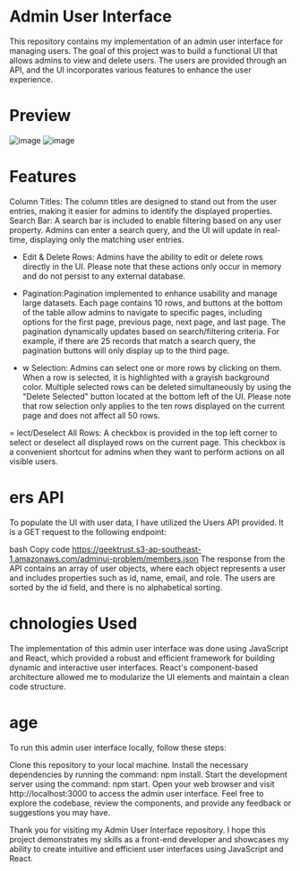 # Admin User Interface
This repository contains my implementation of an admin user interface for managing users. The goal of this project was to build a functional UI that allows admins to view and delete users. The users are provided through an API, and the UI incorporates various features to enhance the user experience.

# Preview
![image](https://github.com/sanchitttt/geektrust-adminUI/assets/46245135/9a818ce4-c6af-4dab-a10f-e2cbc893764c)
![image](https://github.com/sanchitttt/geektrust-adminUI/assets/46245135/d8af2eda-1a78-47ef-adb0-75ac01862eaf)

# Features
Column Titles: The column titles are designed to stand out from the user entries, making it easier for admins to identify the displayed properties.
Search Bar: A search bar is included to enable filtering based on any user property. Admins can enter a search query, and the UI will update in real-time, displaying only the matching user entries.

- Edit & Delete Rows: Admins have the ability to edit or delete rows directly in the UI. Please note that these actions only occur in memory and do not persist to any external database.

 - Pagination:Pagination implemented to enhance usability and manage large datasets. Each page contains 10 rows, and buttons at the bottom of the table allow admins to navigate to specific pages, including options for the first page, previous page, next page, and last page. The pagination dynamically updates based on search/filtering criteria. For example, if there are 25 records that match a search query, the pagination buttons will only display up to the third page.

- w Selection: Admins can select one or more rows by clicking on them. When a row is selected, it is highlighted with a grayish background color. Multiple selected rows can be deleted simultaneously by using the "Delete Selected" button located at the bottom left of the UI. Please note that row selection only applies to the ten rows displayed on the current page and does not affect all 50 rows.

= lect/Deselect All Rows: A checkbox is provided in the top left corner to select or deselect all displayed rows on the current page. This checkbox is a convenient shortcut for admins when they want to perform actions on all visible users.

# ers API
To populate the UI with user data, I have utilized the Users API provided. It is a GET request to the following endpoint:

bash
Copy code
https://geektrust.s3-ap-southeast-1.amazonaws.com/adminui-problem/members.json
The response from the API contains an array of user objects, where each object represents a user and includes properties such as id, name, email, and role. The users are sorted by the id field, and there is no alphabetical sorting.

# chnologies Used
The implementation of this admin user interface was done using JavaScript and React, which provided a robust and efficient framework for building dynamic and interactive user interfaces. React's component-based architecture allowed me to modularize the UI elements and maintain a clean code structure.

# age
To run this admin user interface locally, follow these steps:

Clone this repository to your local machine.
Install the necessary dependencies by running the command: npm install.
Start the development server using the command: npm start.
Open your web browser and visit http://localhost:3000 to access the admin user interface.
Feel free to explore the codebase, review the components, and provide any feedback or suggestions you may have.

Thank you for visiting my Admin User Interface repository. I hope this project demonstrates my skills as a front-end developer and showcases my ability to create intuitive and efficient user interfaces using JavaScript and React.
